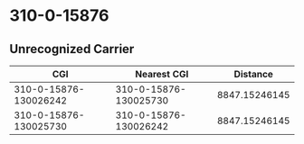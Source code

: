# 310-0-15876
## Unrecognized Carrier


| CGI | Nearest CGI | Distance |
|-----|-------------|----------|
| 310-0-15876-130026242 | 310-0-15876-130025730 | 8847.15246145 |
| 310-0-15876-130025730 | 310-0-15876-130026242 | 8847.15246145 |
